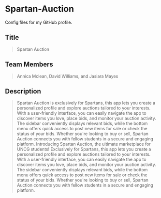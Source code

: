 # Spartan-Auction
Config files for my GitHub profile.
## Title

> Spartan Auction

 

## Team Members

> Annica Mclean, David Williams, and Jasiara Mayes

 

## Description 

> Spartan Auction is exclusively for Spartans, this app lets you create a personalized profile and explore auctions tailored to your interests. With a user-friendly interface, you can easily navigate the app to discover items you love, place bids, and monitor your auction activity. The sidebar conveniently displays relevant bids, while the bottom menu offers quick access to post new items for sale or check the status of your bids. Whether you're looking to buy or sell, Spartan Auction connects you with fellow students in a secure and engaging platform.
> Introducing Spartan Auction, the ultimate marketplace for UNCG students! Exclusively for Spartans, this app lets you create a personalized profile and explore auctions tailored to your interests. With a user-friendly interface, you can easily navigate the app to discover items you love, place bids, and monitor your auction activity. The sidebar conveniently displays relevant bids, while the bottom menu offers quick access to post new items for sale or check the status of your bids. Whether you're looking to buy or sell, Spartan Auction connects you with fellow students in a secure and engaging platform.
